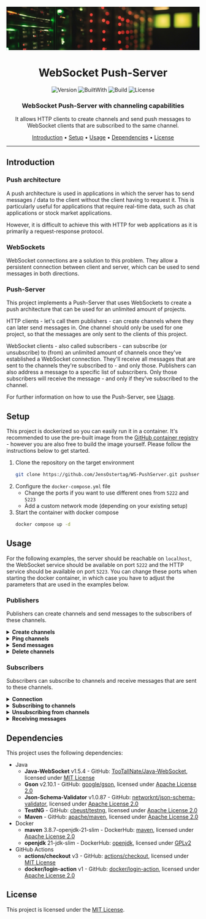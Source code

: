 <div align="center">

![Header](img/header.jpg)

# WebSocket Push-Server

![Version](https://img.shields.io/badge/version-v1.0.0-yellow?style=for-the-badge)
![BuiltWith](https://img.shields.io/badge/built%20with-Java-orange?style=for-the-badge)
![Build](https://img.shields.io/github/actions/workflow/status/JensOstertag/WS-PushServer/deploy-image.yml?style=for-the-badge)
![License](https://img.shields.io/badge/license-MIT-blue?style=for-the-badge)



### WebSocket Push-Server with channeling capabilities

It allows HTTP clients to create channels and send push messages to WebSocket clients that are subscribed to the same channel.

[Introduction](#introduction) • [Setup](#setup) • [Usage](#usage) • [Dependencies](#dependencies) • [License](#license)

</div>

<hr>

<h2 id="introduction">Introduction</h2>

### Push architecture
A push architecture is used in applications in which the server has to send messages / data to the client without the client having to request it.
This is particularly useful for applications that require real-time data, such as chat applications or stock market applications.

However, it is difficult to achieve this with HTTP for web applications as it is primarily a request-response protocol.

### WebSockets
WebSocket connections are a solution to this problem.
They allow a persistent connection between client and server, which can be used to send messages in both directions.

### Push-Server
This project implements a Push-Server that uses WebSockets to create a push architecture that can be used for an unlimited amount of projects.

HTTP clients - let's call them publishers - can create channels where they can later send messages in.
One channel should only be used for one project, so that the messages are only sent to the clients of this project.

WebSocket clients - also called subscribers - can subscribe (or unsubscribe) to (from) an unlimited amount of channels once they've established a WebSocket connection.
They'll receive all messages that are sent to the channels they're subscribed to - and only those.
Publishers can also address a message to a specific list of subscribers.
Only those subscribers will receive the message - and only if they've subscribed to the channel.

For further information on how to use the Push-Server, see [Usage](#usage).

<h2 id="setup">Setup</h2>

This project is dockerized so you can easily run it in a container.
It's recommended to use the pre-built image from the [GitHub container registry](https://ghcr.io/jensostertag/pushserver) - however you are also free to build the image yourself.
Please follow the instructions below to get started.

1. Clone the repository on the target environment
   ```sh
   git clone https://github.com/JensOstertag/WS-PushServer.git pushserver
   ```
2. Configure the `docker-compose.yml` file
   - Change the ports if you want to use different ones from `5222` and `5223`
   - Àdd a custom network mode (depending on your existing setup)
3. Start the container with docker compose
   ```sh
   docker compose up -d
   ```

<h2 id="usage">Usage</h2>

For the following examples, the server should be reachable on `localhost`, the WebSocket service should be available on port `5222` and the HTTP service should be available on port `5223`.
You can change these ports when starting the docker container, in which case you have to adjust the parameters that are used in the examples below.

### Publishers
Publishers can create channels and send messages to the subscribers of these channels.

<details>
<summary><strong>Create channels</strong></summary>

You can create a channel by sending a `POST` request to the `/channel/create` route:
```http
POST /channel/create HTTP/1.1
Host: localhost:5223

{
  "messageType": "SERVER_ACTION",
  "action": "CREATE_CHANNEL",
  "data": {
    "channel": "channelName"
  }
}
```

| Field          | Description                                     |
|----------------|-------------------------------------------------|
| `data.channel` | The name of the channel that you want to create |

<details>
<summary>Response - Success</summary>

You'll receive a JSON response when the channel was created successfully:
```json
{
  "messageType": "SERVER_ACK",
  "code": 200,
  "message": "Created",
  "data": {
    "channel": "channelName",
    "channelToken": "CHANNEL_TOKEN"
  }
}
```

| Field               | Description                                                                 |
|---------------------|-----------------------------------------------------------------------------|
| `data.channel`      | The name of the channel that was created                                    |
| `data.channelToken` | The token that has to be used to send messages to the channel's subscribers |

The channel token needs to be saved in a secure place.
You'll need it every time you want to perform an action on the channel, such as sending a message to its subscribers.
</details>

<details>
<summary>Response - Error</summary>

If there was an error whilst creating the channel, you'll receive the following response:
```json
{
  "messageType": "ERROR",
  "code": 409,
  "message": "Message",
  "data": {
    "errorDetails": "Details"
  }
}
```

| Field               | Description                           |
|---------------------|---------------------------------------|
| `message`           | Short description of what happened    |
| `data.errorDetails` | Details about the error that occurred |
</details>
</details>

<details>
<summary><strong>Ping channels</strong></summary>

Channels can be pinged to check whether they exist or to get information about it.

```http
POST /channel/ping HTTP/1.1
Host: localhost:5223

{
  "messageType": "SERVER_ACTION",
  "action": "PING_CHANNEL",
  "data": {
    "channel": "channelName",
    "channelToken": "CHANNEL_TOKEN"
  }
}
```

| Field               | Description                                                                     |
|---------------------|---------------------------------------------------------------------------------|
| `data.channel`      | The name of the channel that you want to ping                                   |
| `data.channelToken` | The channel token or `null` if you only want to know whether the channel exists |

<details>
<summary>Response - Success</summary>

If the channel exists and the specified channel token is correct, you'll receive a response which looks like this:
```json
{
  "messageType": "SERVER_ACK",
  "code": 200,
  "message": "OK",
  "data": {
    "channel": "channelName",
    "channelToken": null
  }
}
```

| Field               | Description                                                      |
|---------------------|------------------------------------------------------------------|
| `data.channel`      | The name of the channel that was pinged                          |
| `data.channelToken` | Always `null` (it's only present to comply with the JSON schema) |
</details>

<details>
<summary>Response - Error</summary>

If there was an error whilst pinging the channel, the response will look like this:
```json
{
  "messageType": "ERROR",
  "code": 0,
  "message": "Message",
  "data": {
    "errorDetails": "Details"
  }
}
```

| Field               | Description                           |
|---------------------|---------------------------------------|
| `message`           | Short description of what happened    |
| `data.errorDetails` | Details about the error that occurred |
</details>
</details>

<details>
<summary><strong>Send messages</strong></summary>

Messages can be sent to all subscribers of a channel or to a list of specific subscribers.
    
```http
POST /push HTTP/1.1
Host: localhost:5223

{
  "messageType": "SERVER_ACTION",
  "action": "PUSH_MESSAGE",
  "data": {
    "channel": "channelName",
    "channelToken": "channelToken",
    "recipients": [],
    "message": "message"
  }
}
```

| Field               | Description                                                                                                                                          |
|---------------------|------------------------------------------------------------------------------------------------------------------------------------------------------|
| `data.channel`      | The name of the channel that you want to send the message in                                                                                         |
| `data.channelToken` | The channel token that you received when creating the channel                                                                                        |
| `data.recipients`   | A list of UUIDs of recipients that should receive the message <br> If this list is empty, the message will be sent to all subscribers of the channel |
| `data.message`      | The message that should be sent                                                                                                                      |

The recipients can be specified in order to create a private messaging system.
As this requires specification of the client's UUID, clients have to send an API call (or something comparable) to the backend of your application with their UUID upon subscribing to a channel.

<details>
<summary>Response - Success</summary>

In case of a successful message push, you'll receive the following response:
```json
{
  "messageType": "SERVER_ACK",
  "code": 200,
  "message": "Sent",
  "data": {
    "channel": "channelName",
    "channelToken": null
  }
}
```

| Field               | Description                                                      |
|---------------------|------------------------------------------------------------------|
| `data.channel`      | The name of the channel in which the message was sent            |
| `data.channelToken` | Always `null` (it's only present to comply with the JSON schema) |
</details>

<details>
<summary>Response - Error</summary>

If there was an error whilst sending the message, the response will look like this:
```json
{
  "messageType": "ERROR",
  "code": 0,
  "message": "Message",
  "data": {
    "errorDetails": "Details"
  }
}
```

| Field               | Description                           |
|---------------------|---------------------------------------|
| `message`           | Short description of what happened    |
| `data.errorDetails` | Details about the error that occurred |
</details>
</details>

<details>
<summary><strong>Delete channels</strong></summary>

It's a good practice to delete channels that are no longer in use.
This can be done by sending a `POST` request to the `/channel/delete` route:
```http
POST /channel/delete HTTP/1.1

{
  "messageType": "SERVER_ACTION",
  "action": "DELETE_CHANNEL",
  "data": {
    "channel": "channelName",
    "channelToken": "channelToken"
  }
}
```

| Field               | Description                                                   |
|---------------------|---------------------------------------------------------------|
| `data.channel`      | The name of the channel that you want to delete               |
| `data.channelToken` | The channel token that you received when creating the channel |

<details>
<summary>Response - Success</summary>

If the channel was deleted successfully, you'll receive the following response:
```json
{
  "messageType": "SERVER_ACK",
  "code": 200,
  "message": "Deleted",
  "data": {
    "channel": "channelName",
    "channelToken": null
  }
}
```

| Field               | Description                                                      |
|---------------------|------------------------------------------------------------------|
| `data.channel`      | The name of the channel that was deleted                         |
| `data.channelToken` | Always `null` (it's only present to comply with the JSON schema) |
</details>

<details>
<summary>Response - Error</summary>

If there was an error whilst deleting the channel, the response will look like this:
```json
{
  "messageType": "ERROR",
  "code": 0,
  "message": "Message",
  "data": {
    "errorDetails": "Details"
  }
}
```

| Field               | Description                           |
|---------------------|---------------------------------------|
| `message`           | Short description of what happened    |
| `data.errorDetails` | Details about the error that occurred |
</details>
</details>

### Subscribers
Subscribers can subscribe to channels and receive messages that are sent to these channels.

<details>
<summary><strong>Connection</strong></summary>

To connect to the Push-Server, a client has to establish a WebSocket connection to `ws://localhost:5222`.

The client will automatically receive a message from the server:
```json
{
  "messageType": "CLIENT_ACK",
  "code": 200,
  "message": "Connected",
  "data": {
    "uuid": "clientUuid",
    "subscribedChannels": []
  }
}
```

| Field                     | Description                                                                                                                 |
|---------------------------|-----------------------------------------------------------------------------------------------------------------------------|
| `data.uuid`               | The UUID of the client that was generated by the server <br> It is used by publishers to send a message to specific clients |
| `data.subscribedChannels` | A list of channels that the client is subscribed to <br> Initially empty                                                    |
</details>

<details>
<summary><strong>Subscribing to channels</strong></summary>

Before a client can receive messages, he has to subscribe to a channel.
This can be done by sending a message to the server:
```json
{
  "messageType": "CLIENT_ACTION",
  "action": "SUBSCRIBE",
  "data": {
    "channel": "channelName"
  }
}
```

| Field          | Description                                       |
|----------------|---------------------------------------------------|
| `data.channel` | The name of the channel that should be subscribed |

<details>
<summary>Response - Success</summary>

If the channel was subscribed successfully, the client will receive the following response:
```json
{
  "messageType": "CLIENT_ACK",
  "code": 200,
  "message": "Connected",
  "data": {
    "uuid": "clientUuid",
    "subscribedChannels": [
      "channelName"
    ]
  }
}
```

| Field                     | Description                                                                                                     |
|---------------------------|-----------------------------------------------------------------------------------------------------------------|
| `data.uuid`               | The UUID of the client that was generated by the server                                                         |
| `data.subscribedChannels` | A list of channels that the client is subscribed to <br> The channel that was subscribed to is now in this list |
</details>
</details>

<details>
<summary><strong>Unsubscribing from channels</strong></summary>

If a client wishes to no longer receive messages from a specific channel, he can unsubscribe from that channel by sending a message to the server:
```json
{
  "messageType": "CLIENT_ACTION",
  "action": "UNSUBSCRIBE",
  "data": {
    "channel": "channelName"
  }
}
```

| Field          | Description                                         |
|----------------|-----------------------------------------------------|
| `data.channel` | The name of the channel that should be unsubscribed |

<details>
<summary>Response - Success</summary>

If the client unsubscribed from the channel successfully, the client will receive the following response:
```json
{
  "messageType": "CLIENT_ACK",
  "code": 200,
  "message": "Connected",
  "data": {
    "uuid": "clientUuid",
    "subscribedChannels": []
  }
}
```

| Field                     | Description                                                                                                          |
|---------------------------|----------------------------------------------------------------------------------------------------------------------|
| `data.uuid`               | The UUID of the client that was generated by the server                                                              |
| `data.subscribedChannels` | A list of channels that the client is subscribed to <br> The channel that was unsubscribed is no longer in this list |
</details>
</details>

<details>
<summary><strong>Receiving messages</strong></summary>

Messages are sent to the client in JSON format:
```json
{
  "messageType": "CLIENT_PUSH",
  "code": 200,
  "message": "Push Message",
  "data": {
    "uuid": "clientUuid",
    "subscribedChannels": [
      "channelName"
    ],
    "pushMessage": {
      "channel": "channelName",
      "message": "Message"
    }
  }
}
```

| Field                      | Description                                           |
|----------------------------|-------------------------------------------------------|
| `data.uuid`                | The client's UUID                                     |
| `data.subscribedChannels`  | The list of channels that the client is subscribed to |
| `data.pushMessage.channel` | The name of the channel that the message was sent on  |
| `data.pushMessage.message` | The raw message that was sent on the channel          |
</details>

<h2 id="dependencies">Dependencies</h2>
This project uses the following dependencies:

- Java
  - **Java-WebSocket** v1.5.4 - GitHub: [TooTallNate/Java-WebSocket](https://github.com/TooTallNate/Java-WebSocket), licensed under [MIT License](https://github.com/TooTallNate/Java-WebSocket/blob/master/LICENSE)
  - **Gson** v2.10.1 - GitHub: [google/gson](https://github.com/google/gson), licensed under [Apache License 2.0](https://github.com/google/gson/blob/main/LICENSE)
  - **Json-Schema-Validator** v1.0.87 - GitHub: [networknt/json-schema-validator](https://github.com/networknt/json-schema-validator), licensed under [Apache License 2.0](https://github.com/networknt/json-schema-validator/blob/master/LICENSE)
  - **TestNG** - GitHub: [cbeust/testng](https://github.com/testng-team/testng), licensed under [Apache License 2.0](https://github.com/testng-team/testng/blob/master/LICENSE.txt)
  - **Maven** - GitHub: [apache/maven](https://github.com/apache/maven), licensed under [Apache License 2.0](https://github.com/apache/maven/blob/master/LICENSE)
- Docker
  - **maven** 3.8.7-openjdk-21-slim - DockerHub: [maven](https://hub.docker.com/_/maven), licensed under [Apache License 2.0](https://www.apache.org/licenses/LICENSE-2.0) 
  - **openjdk** 21-jdk-slim - DockerHub: [openjdk](https://hub.docker.com/_/openjdk), licensed under [GPLv2](https://openjdk.org/legal/gplv2+ce.html)
- GitHub Actions
  - **actions/checkout** v3 - GitHub: [actions/checkout](https://github.com/actions/checkout), licensed under [MIT License](https://github.com/actions/checkout/blob/main/LICENSE)
  - **docker/login-action** v1 - GitHub: [docker/login-action](https://github.com/docker/login-action), licensed under [Apache License 2.0](https://github.com/docker/login-action/blob/master/LICENSE)

<h2 id="license">License</h2>

This project is licensed under the <a href="./LICENSE">MIT License</a>.
